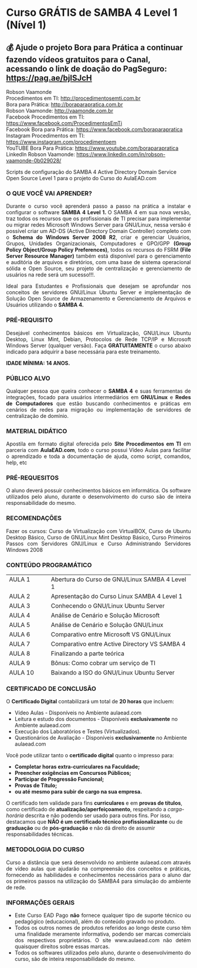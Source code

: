 # Curso GRÁTIS de SAMBA 4 Level 1 (Nível 1)

## 💰 Ajude o projeto Bora para Prática a continuar fazendo vídeos gratuitos para o Canal, acessando o link de doação do PagSeguro: https://pag.ae/bjlSJcH

Robson Vaamonde<br>
Procedimentos em TI: http://procedimentosemti.com.br<br>
Bora para Prática: http://boraparapratica.com.br<br>
Robson Vaamonde: http://vaamonde.com.br<br>
Facebook Procedimentos em TI: https://www.facebook.com/ProcedimentosEmTi<br>
Facebook Bora para Prática: https://www.facebook.com/boraparapratica<br>
Instagram Procedimentos em TI: https://www.instagram.com/procedimentoem<br>
YouTUBE Bora Para Prática: https://www.youtube.com/boraparapratica<br>
LinkedIn Robson Vaamonde: https://www.linkedin.com/in/robson-vaamonde-0b029028/<br>

Scripts de configuração do SAMBA 4 Active Directory Domain Service Open Source Level 1 para o projeto do Curso do AulaEAD.com

<h3 class="widget-title">O QUE VOCÊ VAI APRENDER?</h3>
<div class="textwidget" align="justify">
<p style="text-align: justify;">Durante o curso você aprenderá passo a passo na prática a instalar e configurar o software <strong>SAMBA 4 Level 1. </strong>O SAMBA 4 em sua nova versão, traz todos os recursos que os profissionais de TI precisar para implementar ou migrar redes Microsoft Windows Server para GNU/Linux, nessa versão é possível criar um AD-DS (Active Directory Domain Controller) completo com o <strong>Schema do Windows Server 2008 R2</strong>, criar e gerenciar Usuários, Grupos, Unidades Organizacionais, Computadores e GPO/GPP <strong>(Group Policy Object/Group Policy Preferences)</strong>, todos os recursos do FSRM <strong>(File Server Resource Manager)</strong> também está disponível para o gerenciamento e auditória de arquivos e diretórios, com uma base de sistema operacional sólida e Open Source, seu projeto de centralização e gerenciamento de usuários na rede será um sucesso!!!.</p>
<p style="text-align: justify;">Ideal para Estudantes e Profissionais que desejam se aprofundar nos conceitos de servidores GNU/Linux Ubuntu Server e implementação de Solução Open Source de Armazenamento e Gerenciamento de Arquivos e Usuários utilizando o <strong>SAMBA 4.</strong></p>

<h3 class="widget-title">PRÉ-REQUISITO</h3>
<p style="text-align: justify;">Desejável conhecimentos básicos em Virtualização, GNU/Linux Ubuntu Desktop, Linux Mint, Debian, Protocolos de Rede TCP/IP e Microsoft Windows Server (qualquer versão). Faça <strong>GRATUITAMENTE</strong> o curso abaixo indicado para adquirir a base necessária para este treinamento.</p>

<p style="text-align: justify;"><strong>IDADE MÍNIMA:</strong> <strong>14 ANOS.</strong></p>


<h3 class="widget-title">PÚBLICO ALVO</h3>
<p style="text-align: justify;">Qualquer pessoa que queira conhecer o <strong>SAMBA 4</strong> e suas ferramentas de integrações, focado para usuários intermediários em <strong>GNU/Linux</strong> e <strong>Redes de Computadores</strong> que estão buscando conhecimentos e práticas em cenários de redes para migração ou implementação de servidores de centralização de domínio.</p>

<h3 class="widget-title">MATERIAL DIDÁTICO</h3>
<p style="text-align: justify;">Apostila em formato digital oferecida pelo <strong>Site Procedimentos em TI</strong> em parceria com <strong>AulaEAD.com</strong>, todo o curso possui Vídeo Aulas para facilitar o aprendizado e toda a documentação de ajuda, como script, comandos, help, etc</p>

<h3 class="widget-title">PRÉ-REQUESITOS</h3>
<p style="text-align: justify;">O aluno deverá possuir conhecimentos básicos em informática. Os software utilizados pelo aluno, durante o desenvolvimento do curso são de inteira responsabilidade do mesmo.</p>

<h3 class="widget-title">RECOMENDAÇÕES</h3>
<p style="text-align: justify;">Fazer os cursos: Curso de Virtualização com VirtualBOX, Curso de Ubuntu Desktop Básico, Curso de GNU/Linux Mint Desktop Básico, Curso Primeiros Passos com Servidores GNU/Linux e Curso Administrando Servidores Windows 2008</p>

<h3 class="widget-title">CONTEÚDO PROGRAMÁTICO</h3>
<table style="height: 278px;" border="0" width="1194" cellspacing="0" cellpadding="0">
<tbody>
<tr>
<td style="text-align: left;" valign="top" width="163">AULA 1</td>
<td style="text-align: left;" valign="top" width="640">Abertura do Curso de GNU/Linux SAMBA 4 Level 1</td>
</tr>
<tr>
<td style="text-align: left;" valign="top" width="163">AULA 2</td>
<td style="text-align: left;" valign="top" width="640">Apresentação do Curso Linux SAMBA 4 Level 1</td>
</tr>
<tr>
<td style="text-align: left;" valign="top" width="163">AULA 3</td>
<td style="text-align: left;" valign="top" width="640">Conhecendo o GNU/Linux Ubuntu Server</td>
</tr>
<tr>
<td style="text-align: left;" valign="top" width="163">AULA 4</td>
<td style="text-align: left;" valign="top" width="640">Análise de Cenário e Solução Microsoft</td>
</tr>
<tr>
<td style="text-align: left;" valign="top" width="163">AULA 5</td>
<td style="text-align: left;" valign="top" width="640">Análise de Cenário e Solução GNU/Linux</td>
</tr>
<tr>
<td style="text-align: left;" valign="top" width="163">AULA 6</td>
<td style="text-align: left;" valign="top" width="640">Comparativo entre Microsoft VS GNU/Linux</td>
</tr>
<tr>
<td style="text-align: left;" valign="top" width="163">AULA 7</td>
<td style="text-align: left;" valign="top" width="640">Comparativo entre Active Directory VS SAMBA 4</td>
</tr>
<tr>
<td style="text-align: left;" valign="top" width="163">AULA 8</td>
<td style="text-align: left;" valign="top" width="640">Finalizando a parte teórica</td>
</tr>
<tr>
<td style="text-align: left;" valign="top" width="163">AULA 9</td>
<td style="text-align: left;" valign="top" width="640">Bônus: Como cobrar um serviço de TI</td>
</tr>
<tr>
<td style="text-align: left;" valign="top" width="163">AULA 10</td>
<td style="text-align: left;" valign="top" width="640">Baixando a ISO do GNU/Linux Ubuntu Server</td>
</tr>
<tr>
<td style="text-align: left;" valign="top" width="163">AULA 11</td>
<td style="text-align: left;" valign="top" width="640">Criando o Máquina Virtual no VirtualBOX</td>
</tr>
<tr>
<td style="text-align: left;" valign="top" width="163">AULA 12</td>
<td style="text-align: left;" valign="top" width="640">Instalação do GNU/Linux Ubuntu Server</td>
</tr>
<tr>
<td style="text-align: left;" valign="top" width="163">AULA 13</td>
<td style="text-align: left;" valign="top" width="640">Atualização do GNU/Linux Ubuntu Server</td>
</tr>
<tr>
<td style="text-align: left;" valign="top" width="163">AULA 14</td>
<td style="text-align: left;" valign="top" width="640">Instalando e Configurando o Serviço de NTP</td>
</tr>
<tr>
<td style="text-align: left;" valign="top" width="163">AULA 15</td>
<td style="text-align: left;" valign="top" width="640">Instalando e Configurando o Serviço do Kerberos</td>
</tr>
<tr>
<td style="text-align: left;" valign="top" width="163">AULA 16</td>
<td style="text-align: left;" valign="top" width="640">Instalação das Dependências dos Serviços de Rede</td>
</tr>
<tr>
<td style="text-align: left;" valign="top" width="163">AULA 17</td>
<td style="text-align: left;" valign="top" width="640">Criando Discos no VirtualBOX para Armazenamento</td>
</tr>
<tr>
<td style="text-align: left;" valign="top" width="163">AULA 18</td>
<td style="text-align: left;" valign="top" width="640">Criando o Particionamento dos Discos</td>
</tr>
<tr>
<td style="text-align: left;" valign="top" width="163">AULA 19</td>
<td style="text-align: left;" valign="top" width="640">Criando o RAID-1 nos Discos para Armazenamento</td>
</tr>
<tr>
<td style="text-align: left;" valign="top" width="163">AULA 20</td>
<td style="text-align: left;" valign="top" width="640">Configurando a Montagem Automática de Disco no FSTAB</td>
</tr>
<tr>
<td style="text-align: left;" valign="top" width="163">AULA 21</td>
<td style="text-align: left;" valign="top" width="640">Configurando a Rede no GNU/Linux Ubuntu Server</td>
</tr>
<tr>
<td style="text-align: left;" valign="top" width="163">AULA 22</td>
<td style="text-align: left;" valign="top" width="640">Instalação do SAMBA 4 e suas Dependências</td>
</tr>
<tr>
<td style="text-align: left;" valign="top" width="163">AULA 23</td>
<td style="text-align: left;" valign="top" width="640">Provisionando o SAMBA 4 como Active Directory Domain Controller</td>
</tr>
<tr>
<td style="text-align: left;" valign="top" width="163">AULA 24</td>
<td style="text-align: left;" valign="top" width="640">Pós-Provisionamento do SAMBA 4 - Troubleshooting</td>
</tr>
<tr>
<td style="text-align: left;" valign="top" width="163">AULA 25</td>
<td style="text-align: left;" valign="top" width="640">Configuração do Serviço de DHCP Server</td>
</tr>
<tr>
<td style="text-align: left;" valign="top" width="163">AULA 26</td>
<td style="text-align: left;" valign="top" width="640">Testando o Serviço de DHCP Server em Cliente Windows</td>
</tr>
<tr>
<td style="text-align: left;" valign="top" width="163">AULA 27</td>
<td style="text-align: left;" valign="top" width="640">Testando o Serviço de DHCP Server em Cliente GNU/Linux</td>
</tr>
<tr>
<td style="text-align: left;" valign="top" width="163">AULA 28</td>
<td style="text-align: left;" valign="top" width="640">Configurando o Serviço de SSH</td>
</tr>
<tr>
<td style="text-align: left;" valign="top" width="163">AULA 29</td>
<td style="text-align: left;" valign="top" width="640">Testando a segurança do Serviço do SSH</td>
</tr>
<tr>
<td style="text-align: left;" valign="top" width="163">AULA 30</td>
<td style="text-align: left;" valign="top" width="640">Instalando o Serviço do Webmin</td>
</tr>
<tr>
<td style="text-align: left;" valign="top" width="163">AULA 31</td>
<td style="text-align: left;" valign="top" width="640">Gerenciado o SAMBA 4 pelo Webmin</td>
</tr>
<tr>
<td style="text-align: left;" valign="top" width="163">AULA 32</td>
<td style="text-align: left;" valign="top" width="640">Ingressando Máquinas Microsoft Windows XP no Domínio SAMBA 4</td>
</tr>
<tr>
<td style="text-align: left;" valign="top" width="163">AULA 33</td>
<td style="text-align: left;" valign="top" width="640">Ingressando Máquinas Microsoft Windows 7 no Domínio SAMBA 4</td>
</tr>
<tr>
<td style="text-align: left;" valign="top" width="163">AULA 34</td>
<td style="text-align: left;" valign="top" width="640">Ingressando Máquinas Microsoft Windows 8.1 no Domínio SAMBA 4</td>
</tr>
<tr>
<td style="text-align: left;" valign="top" width="163">AULA 35</td>
<td style="text-align: left;" valign="top" width="640">Ingressando Máquinas Microsoft Windows 10 no Domínio SAMBA 4</td>
</tr>
<tr>
<td style="text-align: left;" valign="top" width="163">AULA 36</td>
<td style="text-align: left;" valign="top" width="640">Ingressando Máquinas GNU/Linux Ubuntu Desktop no Domínio SAMBA 4</td>
</tr>
<tr>
<td style="text-align: left;" valign="top" width="163">AULA 37</td>
<td style="text-align: left;" valign="top" width="640">Ingressando Máquinas GNU/Linux Mint Desktop no Domínio SAMBA 4</td>
</tr>
<tr>
<td style="text-align: left;" valign="top" width="163">AULA 38</td>
<td style="text-align: left;" valign="top" width="640">Instalando o RSAT no Microsoft Windows 7</td>
</tr>
<tr>
<td style="text-align: left;" valign="top" width="163">AULA 39</td>
<td style="text-align: left;" valign="top" width="640">Instalando o RSAT no Microsoft Windows 10</td>
</tr>
<tr>
<td style="text-align: left;" valign="top" width="163">AULA 40</td>
<td style="text-align: left;" valign="top" width="640">Gerenciando o SAMBA 4 pelo RSAT no Windows 7</td>
</tr>
<tr>
<td style="text-align: left;" valign="top" width="163">AULA 41</td>
<td style="text-align: left;" valign="top" width="640">Gerenciando o SAMBA 4 pelo samba-tool</td>
</tr>
<tr>
<td style="text-align: left;" valign="top" width="163">AULA 42</td>
<td style="text-align: left;" valign="top" width="640">Integrando o GNU/Linux com RSAT e NIS</td>
</tr>
<tr>
<td style="text-align: left;" valign="top" width="163">AULA 43</td>
<td style="text-align: left;" valign="top" width="640">Permissões de Disco ACL e ATTR</td>
</tr>
<tr>
<td style="text-align: left;" valign="top" width="163">AULA 44</td>
<td style="text-align: left;" valign="top" width="640">Criando compartilhamentos no SAMBA 4 Básico</td>
</tr>
<tr>
<td style="text-align: left;" valign="top" width="163">AULA 45</td>
<td style="text-align: left;" valign="top" width="640">Acessando o montando os compartilhamentos</td>
</tr>
<tr>
<td style="text-align: left;" valign="top" width="163">AULA 46</td>
<td style="text-align: left;" valign="top" width="640">Finalização e Conclusão</td>
</tr>
<tr>
<td style="text-align: left;" valign="top" width="163">AULA 47</td>
<td style="text-align: left;" valign="top" width="640">Questionário de Avaliação</td>
</tr>
</tbody>
</table>

<h3 class="widget-title">CERTIFICADO DE CONCLUSÃO</h3>
<p style="text-align: left;">O <strong>Certificado Digital</strong> contabilizará um total de <strong>20 horas</strong> que incluem:</p>

<div class="su-list su-list-style-" style="text-align: left;">
<ul>
 	<li>Vídeo Aulas - Disponíveis no Ambiente aulaead.com</li>
 	<li>Leitura e estudo dos documentos - Disponíveis <strong>exclusivamente</strong> no Ambiente aulaead.com</li>
 	<li>Execução dos Laboratórios e Testes (Virtualizados).</li>
 	<li>Questionários de Avaliação - Disponíveis <strong>exclusivamente</strong> no Ambiente aulaead.com</li>
</ul>
</div>
<p style="text-align: left;">Você pode utilizar tanto o <strong>certificado digital</strong> quanto o impresso para:</p>

<ul style="text-align: left;">
 	<li><strong>Completar horas extra-curriculares na Faculdade;</strong></li>
 	<li><strong>Preencher exigências em Concursos Públicos;</strong></li>
 	<li><strong>Participar de Progressão Funcional;</strong></li>
 	<li><strong>Provas de Título;</strong></li>
 	<li><strong>ou até mesmo para subir de cargo na sua empresa.</strong></li>
</ul>
<p style="text-align: left;">O certificado tem validade para fins <strong>curriculares</strong> e em <strong>provas de títulos</strong>, como certificado de <strong>atualização/aperfeiçoamento</strong>, respeitando a <em>carga-horária</em> descrita e não podendo ser usado para outros fins. Por isso, destacamos que <strong>NÃO é um certificado técnico profissionalizante</strong> ou de <strong>graduação</strong> ou de <strong>pós-graduação</strong> e não dá direito de assumir responsabilidades técnicas.</p>

<h3 class="widget-title">METODOLOGIA DO CURSO</h3>
<p style="text-align: justify;">Curso a distância que será desenvolvido no ambiente aulaead.com através de vídeo aulas que ajudarão na compreensão dos conceitos e práticas, fornecendo as habilidades e conhecimentos necessários para o aluno dar os primeiros passos na utilização do SAMBA4 para simulação do ambiente de rede.</p>

<h3 class="widget-title">INFORMAÇÕES GERAIS</h3>
<ul>
 	<li style="text-align: justify;">Este Curso EAD Pago <strong>não</strong> fornece qualquer tipo de suporte técnico ou pedagógico (educacional), além do conteúdo gravado no produto.</li>
 	<li style="text-align: justify;">Todos os outros nomes de produtos referidos ao longo deste curso têm uma finalidade meramente informativa, podendo ser marcas comerciais dos respectivos proprietários. O site www.aulaead.com não detém quaisquer direitos sobre essas marcas.</li>
 	<li style="text-align: justify;">Todos os softwares utilizados pelo aluno, durante o desenvolvimento do curso, são de inteira responsabilidade do mesmo.</li>
</ul>
</div>
